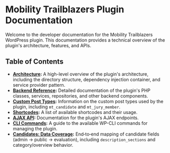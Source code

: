 # Mobility Trailblazers Plugin Documentation

Welcome to the developer documentation for the Mobility Trailblazers WordPress plugin. This documentation provides a technical overview of the plugin's architecture, features, and APIs.

## Table of Contents

*   **[Architecture](architecture.md):** A high-level overview of the plugin's architecture, including the directory structure, dependency injection container, and service provider pattern.
*   **[Backend Reference](backend-reference.md):** Detailed documentation of the plugin's PHP classes, services, repositories, and other backend components.
*   **[Custom Post Types](post-types.md):** Information on the custom post types used by the plugin, including `mt_candidate` and `mt_jury_member`.
*   **[Shortcodes](shortcodes.md):** A list of available shortcodes and their usage.
*   **[AJAX API](ajax-api.md):** Documentation for the plugin's AJAX endpoints.
*   **[CLI Commands](cli-commands.md):** A guide to the available WP-CLI commands for managing the plugin.
*   **[Candidates: Data Coverage](candidates-data-coverage.md):** End‑to‑end mapping of candidate fields (admin → public → evaluation), including `description_sections` and category/overview behavior.
